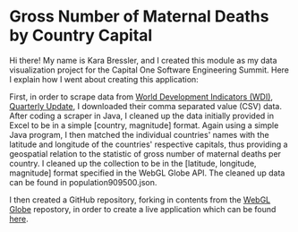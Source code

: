 # Gross Number of Maternal Deaths by Country Capital

Hi there! My name is Kara Bressler, and I created this module as my data visualization project for the Capital One Software Engineering Summit. Here I explain how I went about creating this application:

First, in order to scrape data from [World Development Indicators (WDI), Quarterly Update](http://data.worldbank.org/data-catalog/world-development-indicators), I downloaded their comma separated value (CSV) data. After coding a scraper in Java, I cleaned up the data initially provided in Excel to be in a simple [country, magnitude] format. Again using a simple Java program, I then matched the individual countries' names with the latitude and longitude of the countries' respective capitals, thus providing a geospatial relation to the statistic of gross number of maternal deaths per country. I cleaned up the collection to be in the [latitude, longitude, magnitude] format specified in the WebGL Globe API. The cleaned up data can be found in population909500.json. 

I then created a GitHub repository, forking in contents from the [WebGL Globe](https://github.com/dataarts/webgl-globe) repostory, in order to create a live application which can be found [here](http://karabeara.github.io). 


